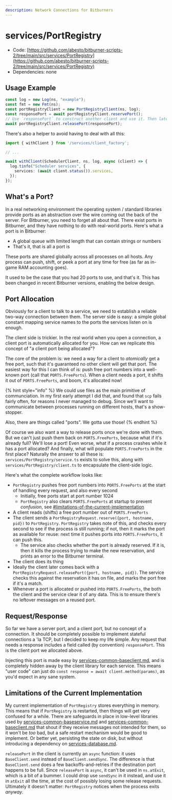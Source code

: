 ```yaml
---
description: Network Connections for Bitburners
---
```


# services/PortRegistry

* Code: [https://github.com/abesto/bitburner-scripts-2/tree/main/src/services/PortRegistry](https://github.com/abesto/bitburner-scripts-2/tree/main/src/services/PortRegistry)
* Dependencies: none

## Usage Example

```typescript
const log = new Log(ns, "example");
const fmt = new Fmt(ns);
const portRegistryClient = new PortRegistryClient(ns, log);
const responsePort = await portRegistryClient.reservePort();
// Use `responsePort` to construct another client and use it. Then later:
await portRegistryClient.releasePort(responsePort);
```

There's also a helper to avoid having to deal with all this:

```typescript
import { withClient } from '/services/client_factory';

// ...

await withClient(SchedulerClient, ns, log, async (client) => {
  log.tinfo("Scheduler services", {
    services: (await client.status()).services,
  });
});
```

## What's a Port?

In a real networking environment the operating system / standard libraries provide ports as an abstraction over the wire coming out the back of the server. For Bitburner, you need to forget all about that. There exist ports in Bitburner, and they have nothing to do with real-world ports. Here's what a port is in Bitburner:

* A global queue with limited length that can contain strings or numbers
* That's it, that is all a port is

These ports are shared globally across all processes on all hosts. Any process can push, shift, or peek a port at any time for free (as far as in-game RAM accounting goes).

It used to be the case that you had 20 ports to use, and that's it. This has been changed in recent Bitburner versions, enabling the below design.

## Port Allocation

Obviously for a client to talk to a service, we need to establish a reliable two-way connection between them. The server side is easy: a simple global constant mapping service names to the ports the services listen on is enough.

The client side is trickier. In the real world when you open a connection, a client port is automatically allocated for you. How can we replicate this concept of "a client port being allocated"?

The core of the problem is: we need a way for a client to _atomically_ get a free port, such that it's guaranteed no other client will get that port. The easiest way for this I can think of is: push free port numbers into a well-known port (call that `PORTS.FreePorts`). When a client needs a port, it shifts it out of `PORTS.FreePorts`, and boom, it's allocated now!

{% hint style="info" %}
We could use files as the main primitive of communciation. In my first early attempt I did that, and found that `scp` fails fairly often, for reasons I never managed to debug. Since we'll want to communicate between processes running on different hosts, that's a show-stopper.

Also, there are things called "ports". We gotta use those!
{% endhint %}

Of course we also want a way to release ports once we're done with them. But we can't just push them back on `PORTS.FreePorts`, because what if it's already full? We'll lose a port! Even worse, what if a process crashes while it has a port allocated? And finally, what will populate `PORTS.FreePorts` in the first place? Naturally the answer to all these is: `services/PortRegistry/service.ts` exists to solve this, along with `services/PortRegistry/client.ts` to encapsulate the client-side logic.

Here's what the complete workflow looks like:

* `PortRegistry` pushes free port numbers into `PORTS.FreePorts` at the start of handling every request, and also every second
  * Initially, free ports start at port number 1024
  * `PortRegistry` also clears `PORTS.FreePorts` at startup to prevent _confusion_, see [#limitations-of-the-current-implementation](services-portregistry.md#limitations-of-the-current-implementation "mention")
* A client reads (shifts) a free port number out of `PORTS.FreePorts`
* The client sends a `PortRegistryRequest.reserve({port, hostname, pid})` to `PortRegistry`. `PortRegistry` takes note of this, and checks every second to see if the process is still running; if not, then it marks the port as available for reuse: next time it pushes ports into `PORTS.FreePorts`, it can push this.
  * The service also checks whether the port is already reserved. If it is, then it kills the process trying to make the new reservation, and prints an error to the Bitburner terminal.
* The client does its thing
* Ideally the client later comes back with a `PortRegistryRequest.releasePort({port, hostname, pid})`. The service checks this against the reservation it has on file, and marks the port free if it's a match.
* Whenever a port is allocated or pushed into `PORTS.FreePorts`, the both the client and the service clear it of any data. This is to ensure there's no leftover messages on a reused port.

## Request/Response

So far we have a server port, and a client port, but no concept of a connection. It should be completely possible to implement stateful connections a 'la TCP, but I decided to keep my life simple. Any request that needs a response includes a field called (by convention) `responsePort`. This is the client port we allocated above.

Injecting this port is made easy by [services-common-baseclient.md](../libraries/services-common-baseclient.md "mention"), and is completely hidden away by the client library for each service. This means "user code" can just do `const response = await client.method(params)`, as you'd expect in any sane system.

## Limitations of the Current Implementation

My current implementation of `PortRegistry` stores everything in memory. This means that if `PortRegistry` is restarted, then things will get very confused for a while. There are safeguards in place in low-level libraries used by [services-common-baseservice.md](../libraries/services-common-baseservice.md "mention") and [services-common-baseclient.md](../libraries/services-common-baseclient.md "mention") that shout if they receive messages not intended for them, so it won't be _too_ bad, but a safe restart mechanism would be good to implement. Or better yet, persisting the state on disk, but without introducing a dependency on [services-database.md](services-database.md "mention").

`releasePort` in the client is currently an `async` function: it uses `BaseClient.send` instead of `BaseClient.sendSync`. The difference is that `BaseClient.send` does a few backoffs-and-retries if the destination port happens to be full. Since `releasePort` is `async`, it can't be used in `ns.atExit`, which is a bit of a bummer. I could drop use `sendSync` in it instead, and use it in `atExit` all the time, at the cost of possibly losing some release requests. Ultimately it doesn't matter: `PortRegistry` notices when the process exits _anyway_.
